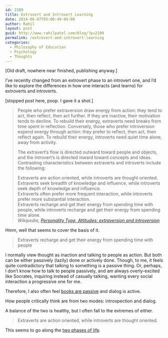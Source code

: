 ```yaml
---
id: 2109
title: Extrovert and Introvert Learning
date: 2014-06-07T05:00:49-04:00
author: Rahil
layout: post
guid: http://www.rahilpatel.com/blog/?p=2109
permalink: /extrovert-and-introvert-learning
categories:
  - Philosophy of Education
  - Psychology
  - Thoughts
---
```

[Old draft, nowhere near finished, publishing anyway.]

I&#8217;ve recently changed from an extrovert phase to an introvert one, and I&#8217;d like to explore the differences in how one interacts (and learns) for extroverts and introverts.

[stopped post here, poop. I gave it a shot.]

> People who prefer extraversion draw energy from action: they tend to act, then reflect, then act further. If they are inactive, their motivation tends to decline. To rebuild their energy, extraverts need breaks from time spent in reflection. Conversely, those who prefer introversion expend energy through action: they prefer to reflect, then act, then reflect again. To rebuild their energy, introverts need quiet time alone, away from activity.
> 
> The extravert&#8217;s flow is directed outward toward people and objects, and the introvert&#8217;s is directed inward toward concepts and ideas. Contrasting characteristics between extraverts and introverts include the following:
> 
> Extraverts are action oriented, while introverts are thought oriented.  
> Extraverts seek breadth of knowledge and influence, while introverts seek depth of knowledge and influence.  
> Extraverts often prefer more frequent interaction, while introverts prefer more substantial interaction.  
> Extraverts recharge and get their energy from spending time with people, while introverts recharge and get their energy from spending time alone.  
> <cite>Wikipedia, <a href="http://en.wikipedia.org/wiki/Personality_type#Attitudes:_extraversion_and_Introversion">Personality Type, Attitudes: extraversion and introversion</a></cite> 

Hmm, well that seems to cover the basis of it.

> Extraverts recharge and get their energy from spending time with people

I normally view thought as inaction and talking to people as action. But both can be either passively (lazily) done or actively done. Though, to me, it feels quite contradictory that talking to something is a passive thing. Or, perhaps, I don&#8217;t know how to talk to people passively, and am always overly-excited like Socrates, inquiring instead of casually talking, wanting every social interaction a progressive one for me.

Therefore, I also often feel [books are passive](http://www.rahilpatel.com/blog/books-passive-media-and-the-internet "Books, Passive Media, and The Internet") and dialog is active.

How people critically think are from two modes: introspection and dialog.

A balance of the two is healthy, but I often fall to the extremes of either.

> Extraverts are action oriented, while introverts are thought oriented.

This seems to go along the [two phases of life](http://www.rahilpatel.com/blog/two-phases-in-life "Two Phases in Life").